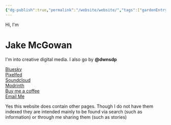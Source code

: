 ```yaml
---
{"dg-publish":true,"permalink":"/website/website/","tags":["gardenEntry"]}
---
```



Hi, I'm
# Jake McGowan
I'm into creative digital media. I also go by **@dwnsdp**

[Bluesky](https://bsky.app/profile/dwnsdp.bsky.social)  
[Pixelfed](https://portfolio.pixelfed.social/dwnsdp)  
[Soundcloud](https://soundcloud.com/jake-mcgowan-music)  
[Modrinth](https://modrinth.com/user/dwnsdp)  
[Buy me a coffee](http://buymeacoffee.com/dwnsdp)  
[Email Me](mailto:jwimcgowan@gmail.com)

Yes this website does contain other pages. Though I do not have them indexed they are intended mainly to be found via search (such as information) or through me sharing them (such as stories)